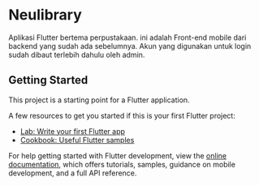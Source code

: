 # Neulibrary

Aplikasi Flutter bertema perpustakaan.
ini adalah Front-end mobile dari backend yang sudah ada sebelumnya.
Akun yang digunakan untuk login sudah dibaut terlebih dahulu oleh admin.

## Getting Started

This project is a starting point for a Flutter application.

A few resources to get you started if this is your first Flutter project:

- [Lab: Write your first Flutter app](https://docs.flutter.dev/get-started/codelab)
- [Cookbook: Useful Flutter samples](https://docs.flutter.dev/cookbook)

For help getting started with Flutter development, view the
[online documentation](https://docs.flutter.dev/), which offers tutorials,
samples, guidance on mobile development, and a full API reference.
